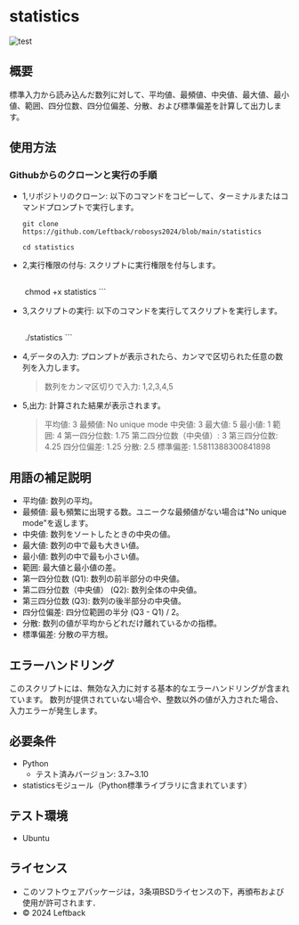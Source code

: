 # statistics

![test](https://github.com/Leftback/robosys2024/actions/workflows/test.yml/badge.svg)

## 概要

標準入力から読み込んだ数列に対して、平均値、最頻値、中央値、最大値、最小値、範囲、四分位数、四分位偏差、分散、および標準偏差を計算して出力します。

## 使用方法
### Githubからのクローンと実行の手順

* 1,リポジトリのクローン: 以下のコマンドをコピーして、ターミナルまたはコマンドプロンプトで実行します。
    ```
    git clone https://github.com/Leftback/robosys2024/blob/main/statistics
    ```
    ```
    cd statistics
    ```

* 2,実行権限の付与: スクリプトに実行権限を付与します。
    ```
　　chmod +x statistics
    ```

* 3,スクリプトの実行: 以下のコマンドを実行してスクリプトを実行します。
    ```
　　./statistics
    ```

* 4,データの入力: プロンプトが表示されたら、カンマで区切られた任意の数列を入力します。
    >数列をカンマ区切りで入力: 1,2,3,4,5

* 5,出力: 計算された結果が表示されます。
    >平均値: 3
    >最頻値: No unique mode
    >中央値: 3
    >最大値: 5
    >最小値: 1
    >範囲: 4
    >第一四分位数: 1.75
    >第二四分位数（中央値）: 3
    >第三四分位数: 4.25
    >四分位偏差: 1.25
    >分散: 2.5
    >標準偏差: 1.5811388300841898

## 用語の補足説明
* 平均値: 数列の平均。
* 最頻値: 最も頻繁に出現する数。ユニークな最頻値がない場合は"No unique mode"を返します。
* 中央値: 数列をソートしたときの中央の値。
* 最大値: 数列の中で最も大きい値。
* 最小値: 数列の中で最も小さい値。
* 範囲: 最大値と最小値の差。
* 第一四分位数 (Q1): 数列の前半部分の中央値。
* 第二四分位数（中央値） (Q2): 数列全体の中央値。
* 第三四分位数 (Q3): 数列の後半部分の中央値。
* 四分位偏差: 四分位範囲の半分 (Q3 - Q1) / 2。
* 分散: 数列の値が平均からどれだけ離れているかの指標。
* 標準偏差: 分散の平方根。

## エラーハンドリング
このスクリプトには、無効な入力に対する基本的なエラーハンドリングが含まれています。
数列が提供されていない場合や、整数以外の値が入力された場合、入力エラーが発生します。



## 必要条件

* Python
  * テスト済みバージョン: 3.7~3.10
* statisticsモジュール（Python標準ライブラリに含まれています）

## テスト環境

* Ubuntu

## ライセンス

* このソフトウェアパッケージは，3条項BSDライセンスの下，再頒布および使用が許可されます．
* © 2024 Leftback

